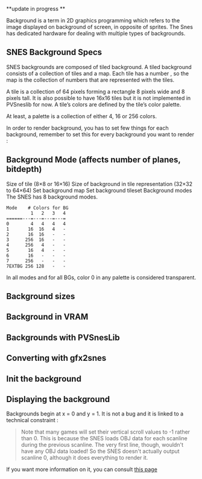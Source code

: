 **update in progress **

Background is a term in 2D graphics programming which refers to the image displayed on background of screen, in opposite of sprites. The Snes has dedicated hardware for dealing with multiple types of backgrounds.

## SNES Background Specs

SNES backgrounds are composed of tiled background. A tiled background consists of a collection of tiles and a map. Each tile has a number , so the map is the collection of numbers that are represented with the tiles.

A tile is a collection of 64 pixels forming a rectangle 8 pixels wide and 8 pixels tall. It is also possible to have 16x16 tiles but it is not implemented in PVSneslib for now.
A tile’s colors are defined by the tile’s color palette.

At least, a palette is a collection of either 4, 16 or 256 colors.

In order to render background, you has to set few things for each background, remember to set this for every background you want to render :

## Background Mode (affects number of planes, bitdepth)

Size of tile (8×8 or 16×16)
Size of background in tile representation (32×32 to 64×64)
Set background map
Set background tileset
Background modes
The SNES has 8 background modes.

```
Mode    # Colors for BG
         1   2   3   4
======---=---=---=---=
0        4   4   4   4
1       16  16   4   -
2       16  16   -   -
3      256  16   -   -
4      256   4   -   -
5       16   4   -   -
6       16   -   -   -
7      256   -   -   -
7EXTBG 256 128   -   -
```
In all modes and for all BGs, color 0 in any palette is considered transparent.

## Background sizes
## Background in VRAM
## Backgrounds with PVSnesLib
## Converting with gfx2snes
## Init the background
## Displaying the background

Backgrounds begin at x = 0 and y = 1. It is not a bug and it is linked to a technical constraint :

> Note that many games will set their vertical scroll values to -1 rather than 0.
> This is because the SNES loads OBJ data for each scanline during the previous scanline. The very first line, though, wouldn't have any OBJ data loaded! So the SNES doesn't actually output scanline 0, although it does everything to render it.

If you want more information on it, you can consult [this page](https://wiki.superfamicom.org/backgrounds#toc-3)
